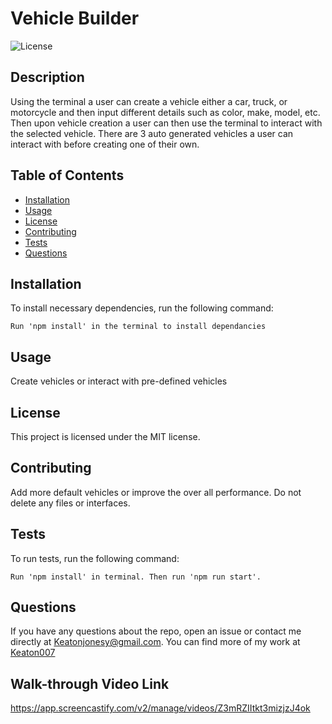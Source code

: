 # Vehicle Builder

  ![License](https://img.shields.io/badge/license-MIT-blue.svg)

  ## Description
  Using the terminal a user can create a vehicle either a car, truck, or motorcycle and then input different details such as color, make, model, etc. Then upon vehicle creation a user can then use the terminal to interact with the selected vehicle. There are 3 auto generated vehicles a user can interact with before creating one of their own. 

  ## Table of Contents
  * [Installation](#installation)
  * [Usage](#usage)
  * [License](#license)
  * [Contributing](#contributing)
  * [Tests](#tests)
  * [Questions](#questions)
  
  ## Installation
  To install necessary dependencies, run the following command:
  ```
  Run 'npm install' in the terminal to install dependancies 
  ```

  ## Usage
  Create vehicles or interact with pre-defined vehicles

  ## License
  This project is licensed under the MIT license.

  ## Contributing
  Add more default vehicles or improve the over all performance. Do not delete any files or interfaces. 

  ## Tests
  To run tests, run the following command:
  ```
  Run 'npm install' in terminal. Then run 'npm run start'.
  ```

  ## Questions
  If you have any questions about the repo, open an issue or contact me directly at [Keatonjonesy@gmail.com](mailto:Keatonjonesy@gmail.com). You can find more of my work at [Keaton007](https://github.com/Keaton007)

  ## Walk-through Video Link
  https://app.screencastify.com/v2/manage/videos/Z3mRZIItkt3mizjzJ4ok

